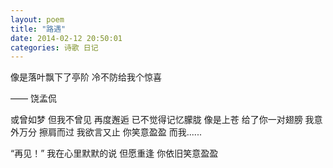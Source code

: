 ```yaml
---
layout: poem 
title: "路遇"
date: 2014-02-12 20:50:01
categories: 诗歌 日记
---
```


像是落叶飘下了亭阶
冷不防给我个惊喜

—— 饶孟侃


或曾如梦 
但我不曾见 
再度邂逅 
已不觉得记忆朦胧 
像是上苍 
给了你一对翅膀 
我意外万分 
擦肩而过 
我欲言又止 
你笑意盈盈 
而我......

“再见！” 
我在心里默默的说 
但愿重逢 
你依旧笑意盈盈
